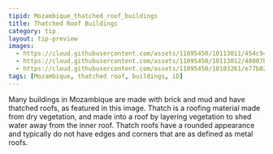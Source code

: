 ```yaml
---
tipid: Mozambique_thatched_roof_buildings
title: Thatched Roof Buildings
category: tip
layout: tip-preview
images:
  - https://cloud.githubusercontent.com/assets/11095450/10113011/454c9436-63ae-11e5-9014-1cd357f28b0a.png
  - https://cloud.githubusercontent.com/assets/11095450/10113012/48007b8e-63ae-11e5-87b4-29abac674a19.png
  - https://cloud.githubusercontent.com/assets/11095450/10103261/e77b0212-6370-11e5-9768-3086bb79bae0.png
tags: [Mozambique, thatched roof, buildings, iD]
---
```


Many buildings in Mozambique are made with brick and mud and have thatched roofs, as featured in this image.  Thatch is a roofing material made from dry vegetation, and made into a roof by layering vegetation to shed water away from the inner roof.  Thatch roofs have a rounded appearance and typically do not have edges and corners that are as defined as metal roofs. 
